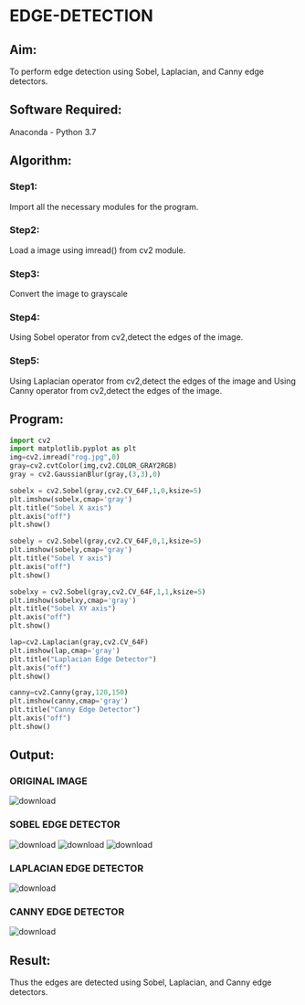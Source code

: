 # EDGE-DETECTION
## Aim:
To perform edge detection using Sobel, Laplacian, and Canny edge detectors.

## Software Required:
Anaconda - Python 3.7

## Algorithm:
### Step1:
Import all the necessary modules for the program.

### Step2:
Load a image using imread() from cv2 module.

### Step3:
Convert the image to grayscale

### Step4:
Using Sobel operator from cv2,detect the edges of the image.

### Step5:

Using Laplacian operator from cv2,detect the edges of the image and Using Canny operator from cv2,detect the edges of the image.

## Program:
``` python
import cv2
import matplotlib.pyplot as plt
img=cv2.imread("rog.jpg",0)
gray=cv2.cvtColor(img,cv2.COLOR_GRAY2RGB)
gray = cv2.GaussianBlur(gray,(3,3),0)

sobelx = cv2.Sobel(gray,cv2.CV_64F,1,0,ksize=5)
plt.imshow(sobelx,cmap='gray')
plt.title("Sobel X axis")
plt.axis("off")
plt.show()

sobely = cv2.Sobel(gray,cv2.CV_64F,0,1,ksize=5)
plt.imshow(sobely,cmap='gray')
plt.title("Sobel Y axis")
plt.axis("off")
plt.show()

sobelxy = cv2.Sobel(gray,cv2.CV_64F,1,1,ksize=5)
plt.imshow(sobelxy,cmap='gray')
plt.title("Sobel XY axis")
plt.axis("off")
plt.show()

lap=cv2.Laplacian(gray,cv2.CV_64F)
plt.imshow(lap,cmap='gray')
plt.title("Laplacian Edge Detector")
plt.axis("off")
plt.show()

canny=cv2.Canny(gray,120,150)
plt.imshow(canny,cmap='gray')
plt.title("Canny Edge Detector")
plt.axis("off")
plt.show()
```
## Output:
### ORIGINAL IMAGE

![download](https://github.com/chaitanya18c/EDGE-DETECTION/assets/119392724/a39735d9-36c4-4dbf-99f4-8db9385dd692)


### SOBEL EDGE DETECTOR

![download](https://github.com/chaitanya18c/EDGE-DETECTION/assets/119392724/ca1be246-03bc-4da1-8807-a134f3af3df6)
![download](https://github.com/chaitanya18c/EDGE-DETECTION/assets/119392724/73c3068c-c0bd-4a37-868d-d444af4ffd0a)
![download](https://github.com/chaitanya18c/EDGE-DETECTION/assets/119392724/56b3c5bc-5ffd-499d-857d-b993c99dc619)

### LAPLACIAN EDGE DETECTOR

![download](https://github.com/chaitanya18c/EDGE-DETECTION/assets/119392724/a78b6bba-567f-4919-a30e-0e8ce68c7ff4)


### CANNY EDGE DETECTOR

![download](https://github.com/chaitanya18c/EDGE-DETECTION/assets/119392724/c84fcd79-aed9-4795-9282-59120d203d73)


## Result:
Thus the edges are detected using Sobel, Laplacian, and Canny edge detectors.
